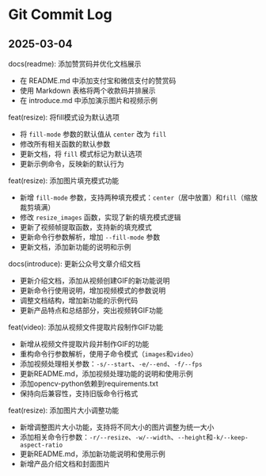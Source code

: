 # Git Commit Log

## 2025-03-04
docs(readme): 添加赞赏码并优化文档展示

- 在 README.md 中添加支付宝和微信支付的赞赏码
- 使用 Markdown 表格将两个收款码并排展示
- 在 introduce.md 中添加演示图片和视频示例

feat(resize): 将fill模式设为默认选项

- 将 `fill-mode` 参数的默认值从 `center` 改为 `fill`
- 修改所有相关函数的默认参数
- 更新文档，将 `fill` 模式标记为默认选项
- 更新示例命令，反映新的默认行为

feat(resize): 添加图片填充模式功能

- 新增 `fill-mode` 参数，支持两种填充模式：`center`（居中放置）和`fill`（缩放裁剪填满）
- 修改 `resize_images` 函数，实现了新的填充模式逻辑
- 更新了视频帧提取函数，支持新的填充模式
- 更新命令行参数解析，增加 `--fill-mode` 参数
- 更新文档，添加新功能的说明和示例

docs(introduce): 更新公众号文章介绍文档

- 更新介绍文档，添加从视频创建GIF的新功能说明
- 更新命令行使用说明，增加视频模式的参数说明
- 调整文档结构，增加新功能的示例代码
- 更新产品特点和总结部分，突出视频转GIF功能

feat(video): 添加从视频文件提取片段制作GIF功能

- 新增从视频文件提取片段并制作GIF的功能
- 重构命令行参数解析，使用子命令模式（`images`和`video`）
- 添加视频处理相关参数：`-s/--start`、`-e/--end`、`-f/--fps`
- 更新README.md，添加视频处理功能的说明和使用示例
- 添加opencv-python依赖到requirements.txt
- 保持向后兼容性，支持旧版命令行格式

feat(resize): 添加图片大小调整功能

- 新增调整图片大小功能，支持将不同大小的图片调整为统一大小
- 添加相关命令行参数：`-r/--resize`、`-w/--width`、`--height`和`-k/--keep-aspect-ratio`
- 更新README.md，添加新功能说明和使用示例
- 新增产品介绍文档和封面图片
